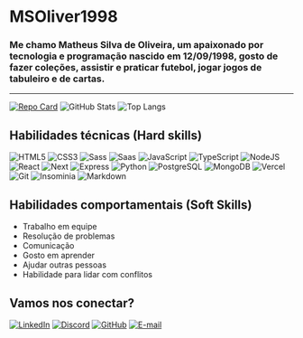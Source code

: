 # MSOliver1998

### Me chamo Matheus Silva de Oliveira, um apaixonado por tecnologia e programação nascido em 12/09/1998, gosto de fazer coleções, assistir e praticar futebol, jogar jogos de tabuleiro e de cartas.

---

[![Repo Card](https://github-readme-stats.vercel.app/api/pin/?username=MSOliver1998&repo=public-projects&bg_color=000&border_color=30A3DC&show_icons=true&icon_color=00BFFF&title_color=00BFFF&text_color=FFF)](https://github.com/MSOliver1998/public-projects)
![GitHub Stats](https://github-readme-stats.vercel.app/api?username=MSOliver1998&theme=transparent&bg_color=000&border_color=30A3DC&show_icons=true&icon_color=30A3DC&title_color=00BFFF&text_color=FFF)
![Top Langs](https://github-readme-stats-git-masterrstaa-rickstaa.vercel.app/api/top-langs/?username=MSOliver1998&bg_color=000&border_color=30A3DC&title_color=00BFFF&text_color=fff)

## Habilidades técnicas (Hard skills)

![HTML5](https://img.shields.io/badge/HTML5-E34F26?style=for-the-badge&logo=html5&logoColor=white) 
![CSS3](https://img.shields.io/badge/CSS3-1572B6?style=for-the-badge&logo=css3&logoColor=white)
![Sass](https://img.shields.io/badge/Sass-000?style=for-the-badge&logo=sass)
![Saas](https://img.shields.io/badge/Scss-000?style=for-the-badge&logo=sass)
![JavaScript](https://img.shields.io/badge/JavaScript-F7DF1E?style=for-the-badge&logo=javascript&logoColor=000)
![TypeScript](https://img.shields.io/badge/TypeScript-007ACC?style=for-the-badge&logo=typescript&logoColor=white)
![NodeJS](https://img.shields.io/badge/node.js-6DA55F?style=for-the-badge&logo=node.js&logoColor=white)
![React](https://img.shields.io/badge/React-20232A?style=for-the-badge&logo=react&logoColor=61DAFB)
![Next](https://img.shields.io/badge/Next-black?style=for-the-badge&logo=next.js&logoColor=white)
![Express](https://img.shields.io/badge/express.js-%23404d59.svg?style=for-the-badge&logo=express&logoColor=%2361DAFB)
![Python](https://img.shields.io/badge/python-3670A0?style=for-the-badge&logo=python&logoColor=ffdd54)
![PostgreSQL](https://img.shields.io/badge/PostgreSQL-000?style=for-the-badge&logo=postgresql)
![MongoDB](https://img.shields.io/badge/MongoDB-%234ea94b.svg?style=for-the-badge&logo=mongodb&logoColor=white)
![Vercel](https://img.shields.io/badge/vercel-%23000000.svg?style=for-the-badge&logo=vercel&logoColor=white)
![Git](https://img.shields.io/badge/GIT-E44C30?style=for-the-badge&logo=git&logoColor=white)
![Insominia](https://img.shields.io/badge/insomnia-%234000BF?style=for-the-badge&logo=insomnia)
![Markdown](https://img.shields.io/badge/Markdown-000?style=for-the-badge&logo=markdown)

## Habilidades comportamentais (Soft Skills)

* Trabalho em equipe
* Resolução de problemas
* Comunicação
* Gosto em aprender
* Ajudar outras pessoas
* Habilidade para lidar com conflitos

## Vamos nos conectar?

[![LinkedIn](https://img.shields.io/badge/LinkedIn-0077B5?style=for-the-badge&logo=linkedin&logoColor=white)](https://www.linkedin.com/in/matheus-silva-6021ab246/)
[![Discord](https://img.shields.io/badge/Discord-7289DA?style=for-the-badge&logo=discord&logoColor=white)](https://discord.com/channels/@msoliver1998/)
[![GitHub](https://img.shields.io/badge/GitHub-100000?style=for-the-badge&logo=github&logoColor=white)](https://github.com/MSOliver1998)
[![E-mail](https://img.shields.io/badge/-Email-000?style=for-the-badge&logo=microsoft-outlook&logoColor=007BFF)](mailto:ms_oliveira1998@hotmail.com)
